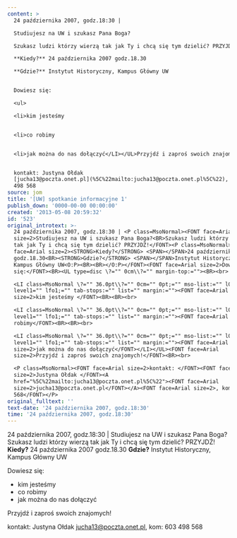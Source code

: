 ```yaml
---
content: >
  24 października 2007, godz.18:30 | 

  Studiujesz na UW i szukasz Pana Boga?

  Szukasz ludzi którzy wierzą tak jak Ty i chcą się tym dzielić? PRZYJDŹ!

  **Kiedy?** 24 października 2007 godz.18.30

  **Gdzie?** Instytut Historyczny, Kampus Główny UW


  Dowiesz się:

  <ul>

  <li>kim jesteśmy 


  <li>co robimy


  <li>jak można do nas dołączyć</LI></UL>Przyjdź i zaproś swoich znajomych!


  kontakt: Justyna Ołdak
  [jucha13@poczta.onet.pl](%5C%22mailto:jucha13@poczta.onet.pl%5C%22), kom: 603
  498 568
source: jom
title: '[UW] spotkanie informacyjne 1'
publish_down: '0000-00-00 00:00:00'
created: '2013-05-08 20:59:32'
id: '523'
original_introtext: >-
  24 października 2007, godz.18:30 | <P class=MsoNormal><FONT face=Arial
  size=2>Studiujesz na UW i szukasz Pana Boga?<BR>Szukasz ludzi którzy wierzą
  tak jak Ty i chcą się tym dzielić? PRZYJDŹ!</FONT><P class=MsoNormal><FONT
  face=Arial size=2><STRONG>Kiedy?</STRONG> <SPAN></SPAN>24 października 2007
  godz.18.30<BR><STRONG>Gdzie?</STRONG> <SPAN></SPAN>Instytut Historyczny,
  Kampus Główny UW<O:P><BR><BR></O:P></FONT><FONT face=Arial size=2>Dowiesz
  się:</FONT><BR><UL type=disc \?="" 0cm\\?="" margin-top:=""><BR><br>

  <LI class=MsoNormal \?="" 36.0pt\\?="" 0cm="" 0pt;="" mso-list:="" l0=""
  level1="" lfo1;="" tab-stops:="" list="" margin:=""><FONT face=Arial
  size=2>kim jesteśmy </FONT><BR><BR><br>

  <LI class=MsoNormal \?="" 36.0pt\\?="" 0cm="" 0pt;="" mso-list:="" l0=""
  level1="" lfo1;="" tab-stops:="" list="" margin:=""><FONT face=Arial size=2>co
  robimy</FONT><BR><BR><br>

  <LI class=MsoNormal \?="" 36.0pt\\?="" 0cm="" 0pt;="" mso-list:="" l0=""
  level1="" lfo1;="" tab-stops:="" list="" margin:=""><FONT face=Arial
  size=2>jak można do nas dołączyć</FONT></LI></UL><FONT face=Arial
  size=2>Przyjdź i zaproś swoich znajomych!</FONT><BR><br>

  <P class=MsoNormal><FONT face=Arial size=2>kontakt: </FONT><FONT face=Arial
  size=2>Justyna Ołdak </FONT><A
  href="%5C%22mailto:jucha13@poczta.onet.pl%5C%22"><FONT face=Arial
  size=2>jucha13@poczta.onet.pl</FONT></A><FONT face=Arial size=2>, kom: 603 498
  568</FONT></P>
original_fulltext: ''
text-date: '24 października 2007, godz.18:30'
time: '24 października 2007, godz.18:30'
---
```

24 października 2007, godz.18:30 | 
Studiujesz na UW i szukasz Pana Boga?
Szukasz ludzi którzy wierzą tak jak Ty i chcą się tym dzielić? PRZYJDŹ!
**Kiedy?** 24 października 2007 godz.18.30
**Gdzie?** Instytut Historyczny, Kampus Główny UW

Dowiesz się:
<ul>
<li>kim jesteśmy 

<li>co robimy

<li>jak można do nas dołączyć</LI></UL>Przyjdź i zaproś swoich znajomych!

kontakt: Justyna Ołdak [jucha13@poczta.onet.pl](%5C%22mailto:jucha13@poczta.onet.pl%5C%22), kom: 603 498 568


<!--{{json:{"created_date":"2013-05-08 20:59:32","publish_down":"0000-00-00 00:00:00","id":"523"}}}-->